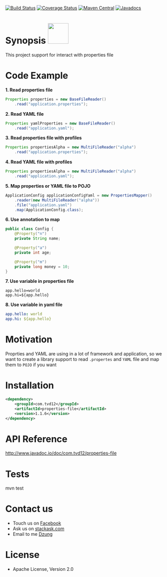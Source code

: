 [![Build Status](https://travis-ci.org/tvd12/properties-file.svg?branch=master)](https://travis-ci.org/tvd12/properties-file)
[![Coverage Status](https://coveralls.io/repos/github/tvd12/properties-file/badge.svg?branch=master)](https://coveralls.io/github/tvd12/properties-file?branch=master)
[![Maven Central](https://maven-badges.herokuapp.com/maven-central/com.tvd12/properties-file/badge.svg)](https://maven-badges.herokuapp.com/maven-central/com.tvd12/properties-file)
[![Javadocs](https://www.javadoc.io/badge/com.tvd12/properties-file.svg)](https://www.javadoc.io/doc/com.tvd12/properties-file)

# Synopsis <img src="https://github.com/tvd12/properties-file/blob/master/logo.png" width="64" />

This project support for interact with properties file

# Code Example

**1. Read properties file**

```java
Properties properties = new BaseFileReader()
    .read("application.properties");
```

**2. Read YAML file**


```java
Properties yamlProperties = new BaseFileReader()
    .read("application.yaml");
```

**3. Read properties file with profiles**

```java
Properties propertiesAlpha = new MultiFileReader("alpha")
    .read("application.properties");
```

**4. Read YAML file with profiles**

```java
Properties propertiesAlpha = new MultiFileReader("alpha")
    .read("application.yaml");
```

**5. Map properties or YAML file to POJO**

```java
ApplicationConfig applicationConfigYaml = new PropertiesMapper()
    .reader(new MultiFileReader("alpha"))
    .file("application.yaml")
    .map(ApplicationConfig.class);
```

**6. Use annotation to map**

```java
public class Config {
    @Property("n")
    private String name;

    @Property("a")
    private int age;

    @Property("m")
    private long money = 10;
}
```

**7. Use variable in properties file**

```properties
app.hello=world
app.hi=${app.hello}
```

**8. Use variable in yaml file**

```yaml
app.hello: world
app.hi: ${app.hello}
```

# Motivation

Proprties and YAML are using in a lot of framework and application, so we want to create a library support to read `.propertes` and `YAML` file and map them to `POJO` if you want

# Installation

```xml
<dependency>
    <groupId>com.tvd12</groupId>
    <artifactId>properties-file</artifactId>
    <version>1.1.6</version>
</dependency>
```
# API Reference

http://www.javadoc.io/doc/com.tvd12/properties-file

# Tests

mvn test

# Contact us

- Touch us on [Facebook](https://www.facebook.com/youngmonkeys.org)
- Ask us on [stackask.com](https://stackask.com)
- Email to me [Dzung](mailto:itprono3@gmail.com)

# License

- Apache License, Version 2.0
